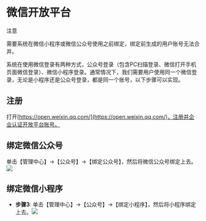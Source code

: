 # 微信开放平台

注意

需要系统在微信小程序或微信公众号使用之前绑定，绑定前生成的用户账号无法合并。

系统在使用微信登录有两种方式，公众号登录（包含PC扫描登录、微信打开手机页面微信登录）、微信小程序登录。通常情况下，我们需要用户使用同一个微信登录，无论是小程序还是公众号登录，都是同一个账号，以下步骤可以实现。

## 注册

打开[https://open.weixin.qq.com/](https://open.weixin.qq.com/)，注册并企业认证开放平台账号。

## 绑定微信公众号

单击【管理中心】->【公众号】->【绑定公众号】，然后将微信公众号绑定上去。![](https://doc.chatmoney.cn/docs/images/general/config/open/oa.png)

## 绑定微信小程序

* ​**步骤3**​: 单击【管理中心】->【公众号】->【绑定小程序】，然后将小程序绑定上去。![](https://doc.chatmoney.cn/docs/images/general/config/open/mnp.png)

